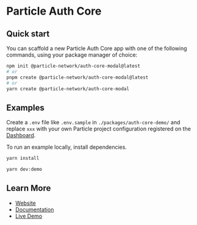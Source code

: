 # Particle Auth Core

## Quick start

You can scaffold a new Particle Auth Core app with one of the following commands, using your package manager of choice:

```bash
npm init @particle-network/auth-core-modal@latest
# or
pnpm create @particle-network/auth-core-modal@latest
# or
yarn create @particle-network/auth-core-modal
```

## Examples

Create a `.env` file like `.env.sample` in `./packages/auth-core-demo/` and replace `xxx` with your own Particle project configuration registered on the [Dashboard](https://dashboard.particle.network/).

To run an example locally, install dependencies.

```bash
yarn install

yarn dev:demo
```

## Learn More

- [Website](https://particle.network)
- [Documentation](https://docs.particle.network/)
- [Live Demo](https://core-demo.particle.network/)